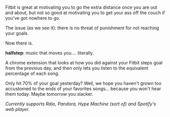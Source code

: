 Fitbit is great at motivating you to go the extra distance once you are out and about, but not so good at motivating you to get your ass off the couch if you've got nowhere to go.

The issue (as we see it): there is no threat of punishment for not reaching your goals.

Now there is.  

**halfstep**: music that moves you.... literally.

A chrome extension that looks at how you did against your Fitbit steps goal from the previous day, and then only lets you listen to the equivalent percentage of each song.

Only hit 70% of your goal yesterday? Well, we hope you haven't grown too accustomed to the ends of your favorites songs... because you won't hear them today. Maybe tomorrow you slacker.

*Currently supports Rdio, Pandora, Hype Machine (sort of) and Spotify's web player.*
